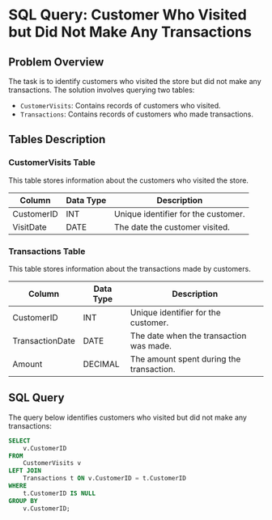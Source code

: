 # SQL Query: Customer Who Visited but Did Not Make Any Transactions

## Problem Overview

The task is to identify customers who visited the store but did not make any transactions. The solution involves querying two tables:
- `CustomerVisits`: Contains records of customers who visited.
- `Transactions`: Contains records of customers who made transactions.

## Tables Description

### CustomerVisits Table
This table stores information about the customers who visited the store.

| Column      | Data Type | Description                          |
|-------------|-----------|--------------------------------------|
| CustomerID  | INT       | Unique identifier for the customer.  |
| VisitDate   | DATE      | The date the customer visited.       |

### Transactions Table
This table stores information about the transactions made by customers.

| Column      | Data Type | Description                            |
|-------------|-----------|----------------------------------------|
| CustomerID  | INT       | Unique identifier for the customer.    |
| TransactionDate | DATE  | The date when the transaction was made. |
| Amount      | DECIMAL   | The amount spent during the transaction.|

## SQL Query

The query below identifies customers who visited but did not make any transactions:

```sql
SELECT 
    v.CustomerID
FROM 
    CustomerVisits v
LEFT JOIN 
    Transactions t ON v.CustomerID = t.CustomerID
WHERE 
    t.CustomerID IS NULL
GROUP BY 
    v.CustomerID;
